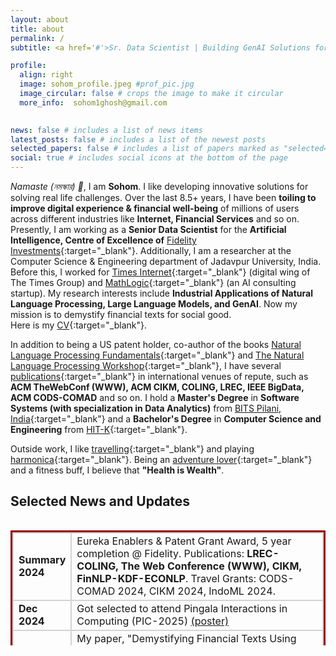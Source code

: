 ```yaml
---
layout: about
title: about
permalink: /
subtitle: <a href='#'>Sr. Data Scientist | Building GenAI Solutions for Real-World Impact</a>

profile:
  align: right
  image: sohom_profile.jpeg #prof_pic.jpg
  image_circular: false # crops the image to make it circular
  more_info:  sohom1ghosh@gmail.com
 

news: false # includes a list of news items
latest_posts: false # includes a list of the newest posts
selected_papers: false # includes a list of papers marked as "selected={true}"
social: true # includes social icons at the bottom of the page
---
```


*Namaste (নমস্কার) 🙏*, I am **Sohom**. I like developing innovative solutions for solving real life challenges. Over the last 8.5+ years, I have been **toiling to improve digital experience & financial well-being** of millions of users across different industries like **Internet, Financial Services** and so on. Presently, I am working as a **Senior Data Scientist** for the **Artificial Intelligence, Centre of Excellence of** [Fidelity Investments](https://www.fidelity.com/){:target="_blank"}. Additionally, I am a researcher at the Computer Science & Engineering department of Jadavpur University, India. Before this, I worked for [Times Internet](https://timesinternet.in){:target="_blank"} (digital wing of The Times Group) and [MathLogic](https://www.linkedin.com/company/mathlogic/){:target="_blank"} (an AI consulting startup). My research interests include **Industrial Applications of Natural Language Processing, Large Language Models, and GenAI**. Now my mission is to demystify financial texts for social good.<br>
Here is my [CV](../assets/pdf/Sohom_Resume.pdf){:target="_blank"}. <br> 

In addition to being a US patent holder, co-author of the books [Natural Language Processing Fundamentals](https://books.google.co.in/books?id=i8-PDwAAQBAJ&newbks=0){:target="_blank"} and [The Natural Language Processing Workshop](https://www.google.co.in/books/edition/The_Natural_Language_Processing_Workshop/Gif4DwAAQBAJ){:target="_blank"}, I have several [publications](https://scholar.google.com/citations?user=7Jm4_McAAAAJ&hl=en){:target="_blank"} in international venues of repute, such as **ACM TheWebConf (WWW), ACM CIKM, COLING, LREC, IEEE BigData, ACM CODS-COMAD** and so on. I hold a **Master's Degree** in **Software Systems (with specialization in Data Analytics)** from [BITS Pilani, India](http://www.bits-pilani.ac.in/){:target="_blank"} and a **Bachelor's Degree** in **Computer Science and Engineering** from [HIT-K](https://www.heritageit.edu/){:target="_blank"}. 

Outside work, I like [travelling](https://youtube.com/playlist?list=PLWVXvBh2xmj8BHN7jBCsaKpd5JP4xOT7T){:target="_blank"} and playing [harmonica](https://www.youtube.com/playlist?list=PLWVXvBh2xmj_yWcdldvo6w1LD1C-d4xSw){:target="_blank"}. Being an [adventure lover](https://www.youtube.com/playlist?list=PLWVXvBh2xmj-XlHYzumNLZazfpmim4klq){:target="_blank"} and a fitness buff, I believe that **"Health is Wealth"**.

<style>
td {
    border: solid 2px lightgrey;
}
</style>

<h2>Selected News and Updates </h2>
<div style="height:200px;overflow:auto;">
<table  style="border: 3px solid #990000; border-collapse: collapse">
<col width="60px">
<col width="650px">
   <tr><td><b>Summary 2024</b></td> <td> Eureka Enablers & Patent Grant Award, 5 year completion @ Fidelity. Publications: <b>LREC-COLING, The Web Conference (WWW), CIKM, FinNLP-KDF-ECONLP</b>. Travel Grants: CODS-COMAD 2024, CIKM 2024, IndoML 2024. </td></tr>
  <tr><td><b>Dec 2024</b></td> <td> Got selected to attend Pingala Interactions in Computing (PIC-2025) <a href="https://sohomghosh.github.io/assets/pdf/Sohom_PhD_1page_poster.pdf" target="_blank">(poster)</a> </td></tr>
  <tr><td><b>Jul 2024</b></td> <td> My paper, "Demystifying Financial Texts Using Natural Language Processing" got accepted at CIKM-2024 <a href="https://easychair.org/publications/preprint/GqWf/open/" target="_blank">(pre-print)</a> </td></tr>
  <tr><td><b>Jul 2024</b></td> <td> Our US patent (No. 12033162), "Automated analysis of customer interaction text to generate customer intent information and hierarchy of customer issues" got granted <a href="https://patents.google.com/patent/US12033162B2/en" target="_blank">(link)</a> </td></tr>
  <tr><td><b>Mar 2024</b></td> <td> Our paper, "Generator-Guided Crowd Reaction Assessment" got accepted at TheWebConf (WWW) 2024 <a href="https://arxiv.org/abs/2403.09702" target="_blank">(pre-print)</a> </td></tr>
  <tr><td><b>Feb 2024</b></td> <td> Our paper, "IndicFinNLP: Financial Natural Language Processing for Indian Languages" got accepted at LREC-COLING 2024 <a href="https://aclanthology.org/2024.lrec-main.789.pdf" target="_blank">(paper)</a> </td></tr>
  <tr><td><b>Jan 2024</b></td> <td> Received <b>Eureka Enablers</b> (Eureka Innovation Awards 2023) from Fidelity Investments</td></tr>
  <tr><td><b>Summary 2023:</b></td><td> Promotion@Fidelity. Publications: <b>CODS-COMAD (India), FinNLP@IJCNLP-AACL (Indonesia), NTCIR (Japan), FIRE (India), IEEE Big Data (Italy), SNCS (Springer), Science Talks (Elsevier)</b>. Completed PhD coursework at <b>Jadavpur University</b>.</td></tr>
  <tr><td><b>Aug 2023:</b></td><td> My <a href="https://scholar.google.com/citations?user=7Jm4_McAAAAJ&hl=en" target="_blank"> Google Scholar </a> profile reached 100 citations. Miles to go! </td></tr>
  <tr><td><b>May 2023:</b></td><td> Received On the Spot (India) award from Fidelity Investments. </td></tr>
<tr><td><b>Jan 2023:</b></td><td> Presented two research papers at <a href="https://cods-comad.in/2023/" target="_blank">CODS-COMAD 2023</a>, IIT-Bombay, India. Received <a href="https://cods-comad.in/2023/awards.php" target="_blank">honourable mention</a> in the YRS track. </td></tr>
<tr><td><b>Jan 2023:</b></td><td>Promoted to the post of <b>Senior Data Scientist at Fidelity Investments</b></td></tr>  
<tr><td><b>Summary 2022:</b></td><td>Published research papers in <b>FinNLP@EMNLP (UAE), FNP@LREC (France), FinWeb@WWW (France), NTCIR (Japan), FinNLP@IJCAI-ECAI (Austria), FIRE (India), IJIT (Springer), Software Impacts (Elsevier), Frontiers in AI.</b> Filed a <b>US patent</b>. Registered at <b>Jadavpur University.</b> </td></tr>
<tr><td><b>Nov 2022:</b></td><td> Our papers, "FLUEnT: Financial Language Understandability Enhancement Toolkit" and "Using Natural Language Processing to Enhance Understandability of Financial Texts" got accepted at  <a href="https://cods-comad.in/2023/" target="_blank">6<sup>th</sup> Joint International Conference on Data Science & Management of Data (10<sup>th</sup> ACM IKDD CODS and 28<sup>th</sup> COMAD-2023)</a>, Mumbai, India.  <a href="https://easychair.org/publications/preprint/cWW5" target="_blank">(pre-print paper-1)</a>  <a href="https://easychair.org/publications/preprint/Ldxz" target="_blank">(pre-print paper-2)</a></td></tr>
<tr><td><b>Oct 2022:</b></td><td> Our paper, "Evaluating Impact of Social Media Posts by Executives on Stock Prices" got accepted at the <a href="http://fire.irsi.res.in/fire/2022/home/" target="_blank">14<sup>th</sup> meeting of Forum for Information Retrieval Evaluation (FIRE-2022)</a>, Kolkata, India.  <a href="https://arxiv.org/abs/2211.01287" target="_blank">(pre-print)</a></td></tr>
<tr><td><b>Jun 2022:</b></td><td> Virtually presenting our research paper, <a href="http://www.lrec-conf.org/proceedings/lrec2022/workshops/FNP/pdf/2022.fnp-1.1.pdf"  target="_blank"> FinRAD: Financial Readability Assessment Dataset - 13,000+ Definitions of Financial Terms for Measuring Readability</a> at the <a href="http://wp.lancs.ac.uk/cfie/fnp2022/" target="_blank">Financial Narrative Processing</a> workshop of <a href="https://lrec2022.lrec-conf.org/en/" target="_blank">LREC 2022</a>, Marseille, France.</td></tr>
<tr><td><b>Mar 2022:</b></td><td> Our paper <a href="https://arxiv.org/abs/2202.00631" target="_blank">FiNCAT: Financial Numeral Claim Analysis Tool</a> got accepted at <a href="https://sites.google.com/nlg.csie.ntu.edu.tw/finweb2022/accepted-papers" target="_blank">FinWeb</a> (collocated with <a href="https://www2022.thewebconf.org/" target="_blank">ACM-The Web Conference-2022</a>) <a href="https://arxiv.org/abs/2202.00631" target="_blank">(pre-print)</a> <a href="https://github.com/sohomghosh/FiNCAT_Financial_Numeral_Claim_Analysis_Tool" target="_blank">(code)</a> <a href="https://huggingface.co/spaces/sohomghosh/FiNCAT_Financial_Numeral_Claim_Analysis_Tool" target="_blank">(demo)</a> </td></tr>
<tr><td><b>Summary 2021:</b></td><td>Published research papers in <b>SDPRA@PAKDD (India), FinNLP@IJCAI (Canada), FNP (UK), ICCMDE (India), ICON (India).</b> Delivered a talk on <b>Data Visualization at XIM, University, India.</b> Filed a <b> US patent</b>.</td></tr>
<tr><td><b>Summary 2020:</b></td><td> Co-authored the book <a href="https://www.packtpub.com/in/data/the-natural-language-processing-workshop-second-edition" target="_blank">The Natural Language Processing Workshop</a> (<b>Packt publishing, UK</b>). Published research papers in <b>ACAI (China), IJIT (Springer)</b>. Got promoted to the post of <b>Data Scientist at Fidelity Investments</b> (effective from Jan 2021).</td></tr>
<tr><td><b>Summary 2019:</b></td><td>Graduated from <b>BITS, Pilani (India) with Masters in Software Systems</b>. Co-authored the book <a href="https://www.packtpub.com/product/natural-language-processing-fundamentals/9781789954043" target="_blank">Natural Language Processing Fundamentals</a> (<b>Packt publishing, UK</b>). Joined <b>Fidelity Investments as a Senior Analyst.</b></td></tr>
<tr><td><b>Earlier:</b></td><td>Worked for <b>Times Internet & MathLogic as Data Scientist & Analyst</b> respectively. Graduated from HIT-K with B.Tech in <b>Computer Science & Engineering</b>. Qualified GATE. Published research papers in <b>ISSE (Springer), ICACNI (Springer), ICACCE (IEEE), etc.</b></td></tr>
 </table>
</div> 
